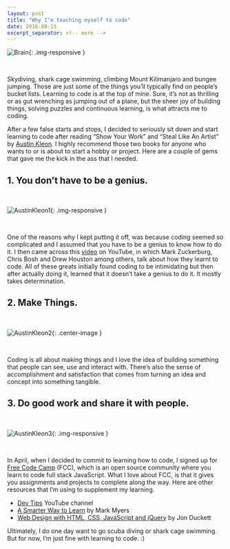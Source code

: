 ```yaml
---
layout: post
title: "Why I'm teaching myself to code"
date: 2016-08-15
excerpt_separator: <!-- more -->
---
```

![Brain]({{site.baseurl}}/images/brain.jpg){: .img-responsive }

<br>

Skydiving, shark cage swimming, climbing Mount Kilimanjaro and bungee jumping. Those are just some of the things you’ll typically find on people’s bucket lists. Learning to code is at the top of mine. Sure, it’s not as thrilling or as gut wrenching as jumping out of a plane, but the sheer joy of building things, solving puzzles and continuous learning, is what attracts me to coding. <!-- more -->

After a few false starts and stops, I decided to seriously sit down and start learning to code after reading “Show Your Work” and “Steal Like An Artist” by [Austin Kleon](http://austinkleon.com/steal/). I highly recommend those two books for anyone who wants to or is about to start a hobby or project. Here are a couple of gems that gave me the kick in the ass that I needed.

## 1. You don’t have to be a genius.

<br>

![AustinKleon1]({{site.baseurl}}/images/austin.jpeg){: .img-responsive }

<br>

One of the reasons why I kept putting it off, was because coding seemed so complicated and I assumed that you have to be a genius to know how to do it. I then came across this [video](https://medium.com/@william_ruz/why-im-teaching-myself-to-code-fa64a58bb190#.m2t7i5qw1) on YouTube, in which Mark Zuckerburg, Chris Bosh and Drew Houston among others, talk about how they learnt to code. All of these greats initially found coding to be intimidating but then after actually doing it, learned that it doesn’t take a genius to do it. It mostly takes determination.

## 2. Make Things.

<br>

![AustinKleon2](https://cdn-images-1.medium.com/max/800/1*ZcKqi-As0hKjlkAt4m3Lgw.gif){: .center-image }

<br>

Coding is all about making things and I love the idea of building something that people can see, use and interact with. There’s also the sense of accomplishment and satisfaction that comes from turning an idea and concept into something tangible.

## 3. Do good work and share it with people.

<br>

![AustinKleon3]({{site.baseurl}}/images/share.jpeg){: .img-responsive }

<br>

In April, when I decided to commit to learning how to code, I signed up for [Free Code Camp](https://www.freecodecamp.com/) (FCC), which is an open source community where you learn to code full stack JavaScript. What I love about FCC, is that it gives you assignments and projects to complete along the way. Here are other resources that I’m using to supplement my learning.

 - [Dev Tips](https://www.youtube.com/channel/UCyIe-61Y8C4_o-zZCtO4ETQ) YouTube channel
 - [A Smarter Way to Learn](https://www.amazon.com/Mark-Myers/e/B00HNW14T4/ref=dp_byline_cont_ebooks_1) by Mark Myers
 - [Web Design with HTML, CSS, JavaScript and jQuery](https://www.amazon.com/Web-Design-HTML-JavaScript-jQuery/dp/1118907442/ref=asap_bc?ie=UTF8) by Jon Duckett

Ultimately, I do one day want to go scuba diving or shark cage swimming. But for now, I’m just fine with learning to code. :)
